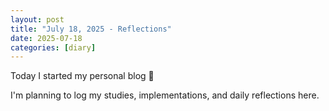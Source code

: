 ```yaml
---
layout: post
title: "July 18, 2025 - Reflections"
date: 2025-07-18
categories: [diary]
---
```


Today I started my personal blog 🎉

I'm planning to log my studies, implementations, and daily reflections here.
